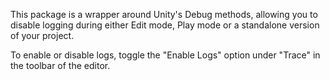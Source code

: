 This package is a wrapper around Unity's Debug methods, allowing you to disable logging during either Edit mode, Play mode or a standalone version of your project.

To enable or disable logs, toggle the "Enable Logs" option under "Trace" in the toolbar of the editor.